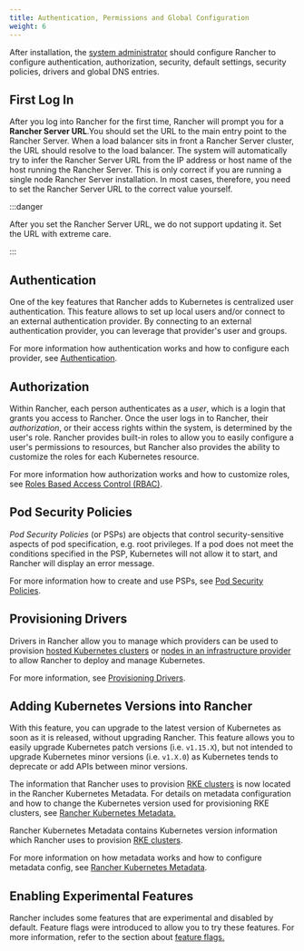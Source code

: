 ```yaml
---
title: Authentication, Permissions and Global Configuration
weight: 6
---
```


After installation, the [system administrator](../how-to-guides/advanced-user-guides/authentication-permissions-and-global-configuration/manage-role-based-access-control-rbac/global-permissions.md) should configure Rancher to configure authentication, authorization, security, default settings, security policies, drivers and global DNS entries.

## First Log In

After you log into Rancher for the first time, Rancher will prompt you for a **Rancher Server URL**.You should set the URL to the main entry point to the Rancher Server. When a load balancer sits in front a Rancher Server cluster, the URL should resolve to the load balancer. The system will automatically try to infer the Rancher Server URL from the IP address or host name of the host running the Rancher Server. This is only correct if you are running a single node Rancher Server installation. In most cases, therefore, you need to set the Rancher Server URL to the correct value yourself.

:::danger

After you set the Rancher Server URL, we do not support updating it. Set the URL with extreme care.

:::

## Authentication

One of the key features that Rancher adds to Kubernetes is centralized user authentication. This feature allows to set up local users and/or connect to an external authentication provider. By connecting to an external authentication provider, you can leverage that provider's user and groups.

For more information how authentication works and how to configure each provider, see [Authentication](about-authentication.md).

## Authorization

Within Rancher, each person authenticates as a _user_, which is a login that grants you access to Rancher. Once the user logs in to Rancher, their _authorization_, or their access rights within the system, is determined by the user's role. Rancher provides built-in roles to allow you to easily configure a user's permissions to resources, but Rancher also provides the ability to customize the roles for each Kubernetes resource.

For more information how authorization works and how to customize roles, see [Roles Based Access Control (RBAC)](manage-role-based-access-control-rbac.md).

## Pod Security Policies

_Pod Security Policies_ (or PSPs) are objects that control security-sensitive aspects of pod specification, e.g. root privileges. If a pod does not meet the conditions specified in the PSP, Kubernetes will not allow it to start, and Rancher will display an error message.

For more information how to create and use PSPs, see [Pod Security Policies](../how-to-guides/advanced-user-guides/authentication-permissions-and-global-configuration/create-pod-security-policies.md).

## Provisioning Drivers

Drivers in Rancher allow you to manage which providers can be used to provision [hosted Kubernetes clusters](set-up-clusters-from-hosted-kubernetes-providers.md) or [nodes in an infrastructure provider](use-new-nodes-in-an-infra-provider.md) to allow Rancher to deploy and manage Kubernetes.

For more information, see [Provisioning Drivers](about-provisioning-drivers.md).

## Adding Kubernetes Versions into Rancher

With this feature, you can upgrade to the latest version of Kubernetes as soon as it is released, without upgrading Rancher. This feature allows you to easily upgrade Kubernetes patch versions (i.e. `v1.15.X`), but not intended to upgrade Kubernetes minor versions (i.e. `v1.X.0`) as Kubernetes tends to deprecate or add APIs between minor versions.

The information that Rancher uses to provision [RKE clusters](launch-kubernetes-with-rancher.md) is now located in the Rancher Kubernetes Metadata. For details on metadata configuration and how to change the Kubernetes version used for provisioning RKE clusters, see [Rancher Kubernetes Metadata.](../getting-started/installation-and-upgrade/upgrade-kubernetes-without-upgrading-rancher.md)

Rancher Kubernetes Metadata contains Kubernetes version information which Rancher uses to provision [RKE clusters](launch-kubernetes-with-rancher.md).

For more information on how metadata works and how to configure metadata config, see [Rancher Kubernetes Metadata](../getting-started/installation-and-upgrade/upgrade-kubernetes-without-upgrading-rancher.md).

## Enabling Experimental Features

Rancher includes some features that are experimental and disabled by default. Feature flags were introduced to allow you to try these features. For more information, refer to the section about [feature flags.](enable-experimental-features.md)
